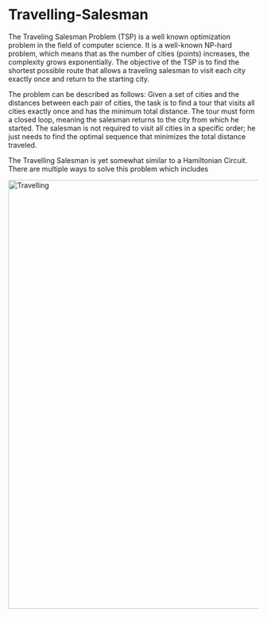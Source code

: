 # Travelling-Salesman

The Traveling Salesman Problem (TSP) is a well known optimization problem in the field of computer science. It is a well-known NP-hard problem, which means that as the number of cities (points) increases, the complexity grows exponentially. The objective of the TSP is to find the shortest possible route that allows a traveling salesman to visit each city exactly once and return to the starting city.

The problem can be described as follows:
    Given a set of cities and the distances between each pair of cities, the task is to find a tour that visits all cities exactly once and has the minimum total distance.
    The tour must form a closed loop, meaning the salesman returns to the city from which he started.
    The salesman is not required to visit all cities in a specific order; he just needs to find the optimal sequence that minimizes the total distance traveled.

The Travelling Salesman is yet somewhat similar to a Hamiltonian Circuit. There are multiple ways to solve this problem which includes 
    
<img width="863" alt="Travelling" src="https://github.com/umairkhalidx/Travelling-Salesman/assets/109782978/74b3ccf8-25e7-43dc-aefc-7b790ed3b355">
